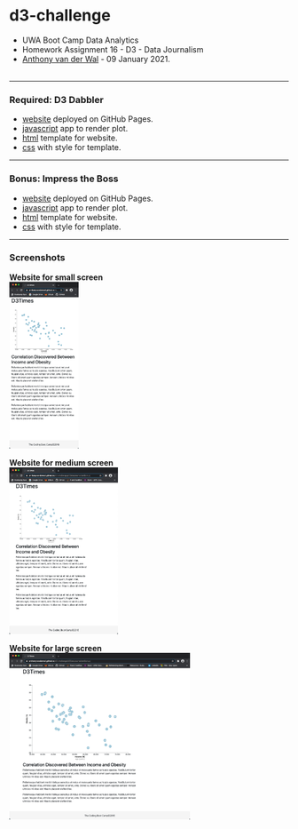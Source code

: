 # d3-challenge
- UWA Boot Camp Data Analytics
- Homework Assignment 16 - D3 - Data Journalism
- [Anthony van der Wal](https://anthonyvanderwal.github.io/my-first.html) - 09 January 2021.
<br><br>

---
### Required: D3 Dabbler
- [website](https://anthonyvanderwal.github.io/d3-challenge/d3DataJournalism/) deployed on GitHub Pages.
- [javascript](./d3DataJournalism/assets/js/app.js) app to render plot.
- [html](./d3DataJournalism/index.html) template for website.
- [css](./d3DataJournalism/assets/css/d3Style.css) with style for template.

---
### Bonus: Impress the Boss
- [website](https://anthonyvanderwal.github.io/d3-challenge/d3DataJournalismBonus/) deployed on GitHub Pages.
- [javascript](./d3DataJournalismBonus/assets/js/app.js) app to render plot.
- [html](./d3DataJournalismBonus/index.html) template for website.
- [css](./d3DataJournalismBonus/assets/css/d3Style.css) with style for template.

---
### Screenshots
**Website for small screen**  
<kbd><img style="margin-left:0px;border:0px solid blue;" 
     height='300' title="small"
     src="./d3DataJournalismBonus/assets/img/d3-small.png" /></kbd>

**Website for medium screen**  
<kbd><img style="margin-left:0px;border:0px solid blue;" 
     height='300' title="medium"
     src="./d3DataJournalismBonus/assets/img/d3-medium.png" /></kbd>

**Website for large screen**  
<kbd><img style="margin-left:0px;border:0px solid blue;" 
     height='300' title="large"
     src="./d3DataJournalismBonus/assets/img/d3-large.png" /></kbd>
